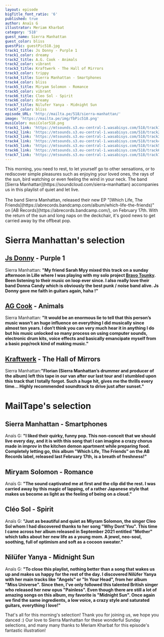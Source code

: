 ```yaml
---
layout: episode
bigTitle_font_ratio: '6'
published: true
author: Anaïs G
illustrator: Meriam Kharbat
category: '518'
guest_name: Sierra Manhattan
guest_color: bliss
guestPic: guestPic518.jpg
track1_title: Js Donny - Purple 1
track1_color: dreamy
track2_title: A.G. Cook - Animals
track2_color: vibrant
track3_title: Kraftwerk - The Hall of Mirrors
track3_color: trippy
track4_title: Sierra Manhattan - Smartphones
track4_color: bliss
track5_title: Miryam Solomon - Romance
track5_color: vibrant
track6_title: Cleo Sol - Spirit
track6_color: dreamy
track7_title: Nilufer Yanya - Midnight Sun
track7_color: bliss
episode_URL: 'http://mailta.pe/518/sierra-manhattan/'
image: 'https://mailta.pe/img/fbPic518.png'
musiColor: musiColor518.png
track1_link: 'https://mtsounds.s3.eu-central-1.wasabisys.com/518/track1.mp3'
track2_link: 'https://mtsounds.s3.eu-central-1.wasabisys.com/518/track2.mp3'
track3_link: 'https://mtsounds.s3.eu-central-1.wasabisys.com/518/track3.mp3'
track4_link: 'https://mtsounds.s3.eu-central-1.wasabisys.com/518/track4.mp3'
track5_link: 'https://mtsounds.s3.eu-central-1.wasabisys.com/518/track5.mp3'
track6_link: 'https://mtsounds.s3.eu-central-1.wasabisys.com/518/track6.mp3'
track7_link: 'https://mtsounds.s3.eu-central-1.wasabisys.com/518/track7.mp3'
---
```

<p id="introduction"> This morning, you need to rest, to let yourself go to other sensations, or to rediscover simple pleasures such as enjoying your loved ones, the rays of the sun, bird watching or even feeling the wind in your neck. The band [Sierra Manhattan](https://soundcloud.com/sierra-manhattan) accompanies us in this playlist of quiet and let live.
<br><br>
The band Sierra Manhattan, released their new EP "[Which Life, The Friends](https://abrecords.bandcamp.com/album/which-life-the-friends)" on [AB Records](https://abrecords.bandcamp.com/), on February 17th. With the return of the sun and long naps on the deckchair, it's good news to get carried away by the offbeat pop.
</p>

# Sierra Manhattan's selection

##  [Js Donny](https://soundcloud.com/jsdonny) - Purple 1
Sierra Manhattan: **"**My friend Sarah Myy mixed this track on a sunday afternoon in Lille where I was playing with my solo project [Bravo Tounky](https://soundcloud.com/bravotounky). Been listening to their music on loop ever since. I also really love their band Donna Candy which is obviously the best punk / noise band alive. Js Donny gave me faith in guitars again, haha !**"**

## [AG Cook](https://soundcloud.com/agcook) - Animals
Sierra Manhattan: **"**It would be an enormous lie to tell that this person’s music wasn’t an huge influence on everything I did musically since almost ten years. I don’t think you can very much hear it in anything I do but his music unlocked so many process on using computer sounds, electronic drum kits, voice effects and basically emancipate myself from a basic pop/rock kind of making music.**"**

##  [Kraftwerk](https://soundcloud.com/kraftwerkofficial) - The Hall of Mirrors
Sierra Manhattan:**"**Florian (Sierra Manhattan’s drummer and producer of the album) left this tape in our van after our last tour and I stumbled upon this track that I totally forgot. Such a huge hit, gives me the thrills every time… Highly recommended soundtrack to drive just after sunset.**"**

# MailTape's selection

## Sierra Manhattan - Smartphones
Anaïs G: **"**I liked their quirky, funny pop. This non-conceit that we should live every day, and it is with this song that I can imagine a crazy chorus made in improv in the kitchen demon apartment while preparing food. Completely letting go, this album "Which Life, The Friends" on the AB Records label, released last February 17th, is a breath of freshness!**"**

## Miryam Solomon - Romance
Anaïs G: **"**The sound captivated me at first and the clip did the rest. I was carried away by this magic of lapping, of a rather Japanese style that makes us become as light as the feeling of being on a cloud.**"**

## Cléo Sol - Spirit
Anaïs G: **"**Just as beautiful and quiet as Miyram Solomon, the singer Cleo Sol whom I had discovered thanks to her song "Why Dont'You". This time I came across her album released in September 2021 entitled "Mother" which talks about her new life as a young mom. A jewel, neo-soul, soothing, full of optimism and soft as a cocoon sweater.**"**

## Nilüfer Yanya - Midnight Sun
Anaïs G: **"**To close this playlist, nothing better than a song that wakes us up and makes us happy for the rest of the day. I discovered Nilüfer Yanya with her main tracks like "Angels" or "In Your Head", from her album "Miss Universe". Since then, I've only followed this talented British singer who released her new opus "Painless". Even though there are still a lot of amazing songs on this album, my favorite is "Midnight Sun". Once again we find the same ingredients, a low voice, a crazy style and saturated guitars, everything I love!**"**

<p id="outroduction">That's all for this morning's selection! Thank you for joining us, we hope you danced :) Our love to Sierra Manhattan for these wonderful Sunday selections, and many many thanks to Meriam Kharbat for this episode's fantastic illustration!</p>
